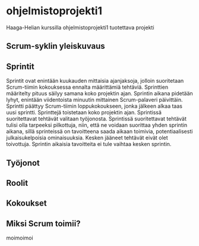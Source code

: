 # ohjelmistoprojekti1
Haaga-Helian kurssilla ohjelmistoprojekti1 tuotettava projekti

## Scrum-syklin yleiskuvaus

## Sprintit

Sprintit ovat enintään kuukauden mittaisia ajanjaksoja, jolloin suoritetaan Scrum-tiimin kokouksessa ennalta määrittämiä tehtäviä. Sprinttien määritelty pituus säilyy samana koko projektin ajan. Sprintin aikana pidetään lyhyt, enintään viidentoista minuutin mittainen Scrum-palaveri päivittäin. Sprintti päättyy Scrum-tiimin loppukokoukseen, jonka jälkeen alkaa taas uusi sprintti. Sprinttejä toistetaan koko projektin ajan. Sprintissä suoritettavat tehtävät valitaan työjonosta. Sprintissä suoritettavat tehtävät tulisi olla tarpeeksi pilkottuja, niin, että ne voidaan suorittaa yhden sprintin aikana, sillä sprinteissä on tavoitteena saada aikaan toimivia, potentiaalisesti julkaisukelpoisia ominaisuuksia. Kesken jääneet tehtävät eivät olet toivottuja. Sprintin aikaisia tavoitteita ei tule vaihtaa kesken sprintin. 

## Työjonot

## Roolit

## Kokoukset

## Miksi Scrum toimii?
moimoimoi

